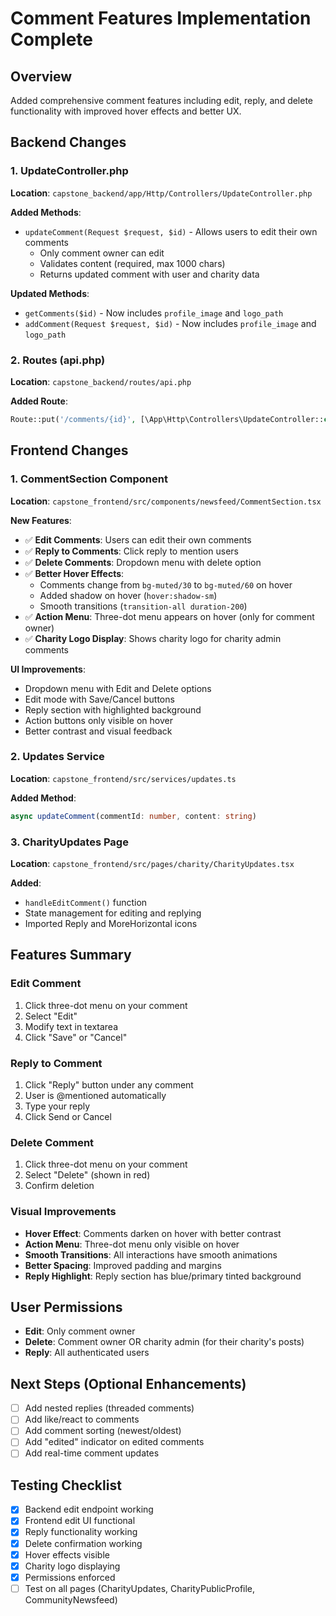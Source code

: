 # Comment Features Implementation Complete

## Overview
Added comprehensive comment features including edit, reply, and delete functionality with improved hover effects and better UX.

## Backend Changes

### 1. UpdateController.php
**Location**: `capstone_backend/app/Http/Controllers/UpdateController.php`

**Added Methods**:
- `updateComment(Request $request, $id)` - Allows users to edit their own comments
  - Only comment owner can edit
  - Validates content (required, max 1000 chars)
  - Returns updated comment with user and charity data

**Updated Methods**:
- `getComments($id)` - Now includes `profile_image` and `logo_path`
- `addComment(Request $request, $id)` - Now includes `profile_image` and `logo_path`

### 2. Routes (api.php)
**Location**: `capstone_backend/routes/api.php`

**Added Route**:
```php
Route::put('/comments/{id}', [\App\Http\Controllers\UpdateController::class,'updateComment']);
```

## Frontend Changes

### 1. CommentSection Component
**Location**: `capstone_frontend/src/components/newsfeed/CommentSection.tsx`

**New Features**:
- ✅ **Edit Comments**: Users can edit their own comments
- ✅ **Reply to Comments**: Click reply to mention users
- ✅ **Delete Comments**: Dropdown menu with delete option
- ✅ **Better Hover Effects**: 
  - Comments change from `bg-muted/30` to `bg-muted/60` on hover
  - Added shadow on hover (`hover:shadow-sm`)
  - Smooth transitions (`transition-all duration-200`)
- ✅ **Action Menu**: Three-dot menu appears on hover (only for comment owner)
- ✅ **Charity Logo Display**: Shows charity logo for charity admin comments

**UI Improvements**:
- Dropdown menu with Edit and Delete options
- Edit mode with Save/Cancel buttons
- Reply section with highlighted background
- Action buttons only visible on hover
- Better contrast and visual feedback

### 2. Updates Service
**Location**: `capstone_frontend/src/services/updates.ts`

**Added Method**:
```typescript
async updateComment(commentId: number, content: string)
```

### 3. CharityUpdates Page
**Location**: `capstone_frontend/src/pages/charity/CharityUpdates.tsx`

**Added**:
- `handleEditComment()` function
- State management for editing and replying
- Imported Reply and MoreHorizontal icons

## Features Summary

### Edit Comment
1. Click three-dot menu on your comment
2. Select "Edit"
3. Modify text in textarea
4. Click "Save" or "Cancel"

### Reply to Comment
1. Click "Reply" button under any comment
2. User is @mentioned automatically
3. Type your reply
4. Click Send or Cancel

### Delete Comment
1. Click three-dot menu on your comment
2. Select "Delete" (shown in red)
3. Confirm deletion

### Visual Improvements
- **Hover Effect**: Comments darken on hover with better contrast
- **Action Menu**: Three-dot menu only visible on hover
- **Smooth Transitions**: All interactions have smooth animations
- **Better Spacing**: Improved padding and margins
- **Reply Highlight**: Reply section has blue/primary tinted background

## User Permissions
- **Edit**: Only comment owner
- **Delete**: Comment owner OR charity admin (for their charity's posts)
- **Reply**: All authenticated users

## Next Steps (Optional Enhancements)
- [ ] Add nested replies (threaded comments)
- [ ] Add like/react to comments
- [ ] Add comment sorting (newest/oldest)
- [ ] Add "edited" indicator on edited comments
- [ ] Add real-time comment updates

## Testing Checklist
- [x] Backend edit endpoint working
- [x] Frontend edit UI functional
- [x] Reply functionality working
- [x] Delete confirmation working
- [x] Hover effects visible
- [x] Charity logo displaying
- [x] Permissions enforced
- [ ] Test on all pages (CharityUpdates, CharityPublicProfile, CommunityNewsfeed)
